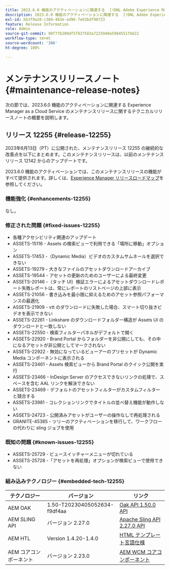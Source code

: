```yaml
---
title: 2023.6.0 機能のアクティベーションに関連する  [!DNL Adobe Experience Manager]  as a Cloud Service のメンテナンスリリースノート。
description: 2023.6.0 機能のアクティベーションに関連する  [!DNL Adobe Experience Manager]  as a Cloud Service のメンテナンスリリースノート。
exl-id: bb3f9a20-c304-483e-ad96-7e63bdf90723
feature: Release Information
role: Admin
source-git-commit: 90f7f6209df5f837583a7225940a5984551f6622
workflow-type: tm+mt
source-wordcount: '386'
ht-degree: 100%

---
```


# メンテナンスリリースノート {#maintenance-release-notes}

次の節では、2023.6.0 機能のアクティベーションに関連する Experience Manager as a Cloud Service のメンテナンスリリースに関するテクニカルリリースノートの概要を説明します。

## リリース 12255 {#release-12255}

2023年6月13日（PT）に公開された、メンテナンスリリース 12255 の継続的な改善点を以下にまとめます。このメンテナンスリリースは、以前のメンテナンスリリース 12142 からのアップデートです。

2023.6.0 機能のアクティベーションでは、このメンテナンスリリースの機能がすべて提供されます。詳しくは、[Experience Manager リリースロードマップ](https://experienceleague.adobe.com/docs/experience-manager-release-information/aem-release-updates/update-releases-roadmap.html?lang=ja)を参照してください。

### 機能強化 {#enhancements-12255}

なし。

### 修正された問題 {#fixed-issues-12255}

- 各種アクセシビリティ関連のアップデート
- ASSETS-15116 - Assets の検索ビューで利用できる「場所に移動」オプション
- ASSETS-17453 -（Dynamic Media）ビデオのカスタムサムネールを選択できない
- ASSETS-19279 - 大きなファイルのアセットダウンロードアーカイブ
- ASSETS-19544 - アセットの更新のためのユーザーによる最終変更
- ASSETS-20146 -（タッチ UI）検証エラーによるアセットダウンロードレポート失敗レポートは、常にレポートのリストページの上部に表示
- ASSETS-21056 - 書き込みを最小限に抑えるためのアセット参照パフォーマンスの最適化
- ASSETS-21909 - vtt のダウンロードに失敗した場合、スマート切り抜きビデオを表示できない
- ASSETS-22261 - Linkshare のダウンロードフォルダー構造が Assets UI のダウンロードと一致しない
- ASSETS-22550 - 検索フィルターパネルがデフォルトで開く
- ASSETS-22920 - Brand Portal からフォルダーを非公開にしても、その中になるアセットが非公開としてマークされない
- ASSETS-22922 - 無効になっているビューアーのプリセットが Dynamic Media コンポーネントに表示される
- ASSETS-23461 - Assets 検索ビューから Brand Portal のクイック公開を実行
- ASSETS-23466 - InDesign Server のアクセスできないリンクの処理で、スペースを含む AAL リンクを解決できない
- ASSETS-23469 - デフォルトのアセットフィルターがカスタムフィルターと競合する
- ASSETS-23981 - コレクションリンクでタイトルの並べ替え機能が動作しない
- ASSETS-24723 - 公開済みアセットがユーザーの操作なしで再処理される
- GRANITE-45385 - ツリーのアクティベーションを移行して、ワークフローの代わりに sling ジョブを使用

### 既知の問題 {#known-issues-12255}

- ASSETS-25729 - ビュースイッチャーメニューが切れている
- ASSETS-25728 -「アセットを再処理」オプションが検索ビューで使用できない

### 組み込みテクノロジー {#embedded-tech-12255}

| テクノロジー | バージョン | リンク |
|---|---|---|
| AEM OAK | 1.50-T20230405052634-f9df4aa | [Oak API 1.50.0 API](https://www.javadoc.io/doc/org.apache.jackrabbit/oak-api/1.50.0/index.html) |
| AEM SLING API | バージョン 2.27.0 | [Apache Sling API 2.27.0 API](https://www.javadoc.io/doc/org.apache.sling/org.apache.sling.api/latest/index.html) |
| AEM HTL | Version 1.4.20-1.4.0 | [HTML テンプレート言語仕様](https://github.com/adobe/htl-spec) |
| AEM コアコンポーネント | バージョン 2.23.0 | [AEM WCM コアコンポーネント](https://github.com/adobe/aem-core-wcm-components) |
